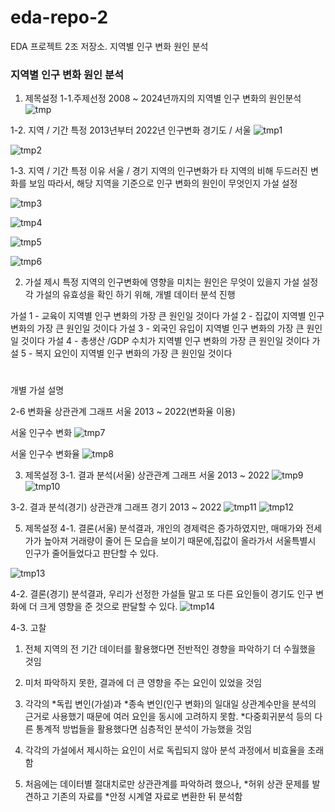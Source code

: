 # eda-repo-2
EDA 프로젝트 2조 저장소. 지역별 인구 변화 원인 분석
### 지역별 인구 변화 원인 분석

1. 제목설정
1-1.주제선정
2008 ~ 2024년까지의 지역별 인구 변화의 원인분석
![tmp](https://github.com/user-attachments/assets/a69627c8-57b3-4de1-9eff-6e20eb1c1385)

1-2. 지역 / 기간 특정
2013년부터 2022년 인구변화 경기도 /  서울
![tmp1](https://github.com/user-attachments/assets/15f93691-7c49-4515-92e5-0bd45a48247c)

![tmp2](https://github.com/user-attachments/assets/418291e7-f3bd-4fc0-94e5-26939396b7e2)

1-3. 지역 / 기간 특정 이유
서울 / 경기 지역의 인구변화가 타 지역의 비해 두드러진 변화를 보임
따라서, 해당 지역을 기준으로 인구 변화의 원인이 무엇인지 가설 설정

![tmp3](https://github.com/user-attachments/assets/2a0f2f82-8d5d-4e03-990c-85d5f81536c9)

![tmp4](https://github.com/user-attachments/assets/7d8f0313-27c4-43df-a68b-143a0c227ce5)

![tmp5](https://github.com/user-attachments/assets/87fe96ed-dfb0-407c-b201-595b846f3c6c)

![tmp6](https://github.com/user-attachments/assets/a4bd43a5-e4f9-4588-b70d-272c10508251)

2. 가설 제시
특정 지역의 인구변화에 영향을 미치는 원인은 무엇이 있을지 가설 설정
각 가설의 유효성을 확인 하기 위해, 개별 데이터 분석 진행

가설 1 - 교육이 지역별 인구 변화의 가장 큰 원인일 것이다
가설 2 - 집값이 지역별 인구 변화의 가장 큰 원인일 것이다
가설 3 - 외국인 유입이 지역별 인구 변화의 가장 큰 원인일 것이다
가설 4 - 총생산 /GDP 수치가 지역별 인구 변화의 가장 큰 원인일 것이다
가설 5 - 복지 요인이 지역별 인구 변화의 가장 큰 원인일 것이다


# 

개별 가설 설명

   


2-6 변화율
상관관계 그래프 서울 2013 ~ 2022(변화율 이용)

서울 인구수 변화
![tmp7](https://github.com/user-attachments/assets/8f82214c-ef35-4648-8561-31a17a96f4c1)

서울 인구수 변화율
![tmp8](https://github.com/user-attachments/assets/c173b3a0-cc1f-46ee-9fe9-acc8fb50c94f)

3. 제목설정
3-1. 결과 분석(서울)
상관관계 그래프 서울 2013 ~ 2022
![tmp9](https://github.com/user-attachments/assets/112d9442-190e-4208-9c27-89520af1c7bf)
![tmp10](https://github.com/user-attachments/assets/84bb08bc-8040-4960-a3f8-6bea25472db0)

3-2. 결과 분석(경기)
상관관걔 그래프 경기 2013 ~ 2022
![tmp11](https://github.com/user-attachments/assets/f44fdfab-cf59-4551-96a7-0ceb2b111e49)
![tmp12](https://github.com/user-attachments/assets/95a9acdc-e3ae-4d8f-a87e-db9015902f41)

5. 제목설정
4-1. 결론(서울)
분석결과, 개인의 경제력은 증가하였지만, 매매가와 전세가가 높아져
거래량이 줄어 든 모습을 보이기 때문에,집값이 올라가서 서울특별시 인구가 줄어들었다고 판단할 수 있다.

![tmp13](https://github.com/user-attachments/assets/ab840f1f-5699-458a-af40-6637d66c4a6a)

4-2. 결론(경기)
분석결과, 우리가 선정한 가설들 말고 또 다른 요인들이 경기도 인구 변화에 더 크게 영향을 준 것으로 판달할 수 있다.
![tmp14](https://github.com/user-attachments/assets/9a7a4694-6517-4903-87cf-ea53bff19cba)

4-3. 고찰
1. 전체 지역의 전 기간 데이터를 활용했다면 전반적인 경향을 파악하기 더 수월했을 것임
   
2. 미처 파악하지 못한, 결과에 더 큰 영향을 주는 요인이 있었을 것임
   
3. 각각의 *독립 변인(가설)과 *종속 변인(인구 변화)의 일대일 상관계수만을 분석의 근거로 사용했기 때문에 여러 요인을 동시에 고려하지 못함. *다중회귀분석 등의 다른 통계적 방법들을 활용했다면 심층적인 분석이 가능했을 것임
   
4. 각각의 가설에서 제시하는 요인이 서로 독립되지 않아 분석 과정에서 비효율을 초래함
   
5. 처음에는 데이터별 절대치로만 상관관계를 파악하려 했으나, *허위 상관 문제를 발견하고 기존의 자료를 *안정 시계열 자료로 변환한 뒤 분석함


